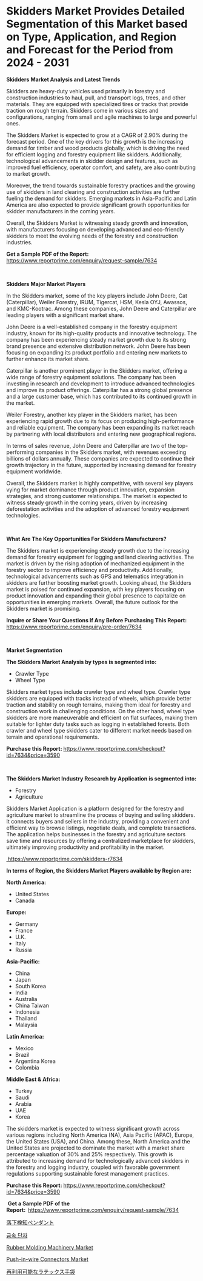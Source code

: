 <p><h1>Skidders Market Provides Detailed Segmentation of this Market based on Type, Application, and Region and Forecast for the Period from 2024 - 2031</h1></p><p><strong>Skidders Market Analysis and Latest Trends</strong></p>
<p><p>Skidders are heavy-duty vehicles used primarily in forestry and construction industries to haul, pull, and transport logs, trees, and other materials. They are equipped with specialized tires or tracks that provide traction on rough terrain. Skidders come in various sizes and configurations, ranging from small and agile machines to large and powerful ones.</p><p>The Skidders Market is expected to grow at a CAGR of 2.90% during the forecast period. One of the key drivers for this growth is the increasing demand for timber and wood products globally, which is driving the need for efficient logging and forestry equipment like skidders. Additionally, technological advancements in skidder design and features, such as improved fuel efficiency, operator comfort, and safety, are also contributing to market growth.</p><p>Moreover, the trend towards sustainable forestry practices and the growing use of skidders in land clearing and construction activities are further fueling the demand for skidders. Emerging markets in Asia-Pacific and Latin America are also expected to provide significant growth opportunities for skidder manufacturers in the coming years.</p><p>Overall, the Skidders Market is witnessing steady growth and innovation, with manufacturers focusing on developing advanced and eco-friendly skidders to meet the evolving needs of the forestry and construction industries.</p></p>
<p><strong>Get a Sample PDF of the Report:&nbsp;</strong> <a href="https://www.reportprime.com/enquiry/request-sample/7634">https://www.reportprime.com/enquiry/request-sample/7634</a></p>
<p>&nbsp;</p>
<p><strong>Skidders Major Market Players</strong></p>
<p><p>In the Skidders market, some of the key players include John Deere, Cat (Caterpillar), Weiler Forestry, IRUM, Tigercat, HSM, Kesla OYJ, Awassos, and KMC-Kootrac. Among these companies, John Deere and Caterpillar are leading players with a significant market share.</p><p>John Deere is a well-established company in the forestry equipment industry, known for its high-quality products and innovative technology. The company has been experiencing steady market growth due to its strong brand presence and extensive distribution network. John Deere has been focusing on expanding its product portfolio and entering new markets to further enhance its market share.</p><p>Caterpillar is another prominent player in the Skidders market, offering a wide range of forestry equipment solutions. The company has been investing in research and development to introduce advanced technologies and improve its product offerings. Caterpillar has a strong global presence and a large customer base, which has contributed to its continued growth in the market.</p><p>Weiler Forestry, another key player in the Skidders market, has been experiencing rapid growth due to its focus on producing high-performance and reliable equipment. The company has been expanding its market reach by partnering with local distributors and entering new geographical regions.</p><p>In terms of sales revenue, John Deere and Caterpillar are two of the top-performing companies in the Skidders market, with revenues exceeding billions of dollars annually. These companies are expected to continue their growth trajectory in the future, supported by increasing demand for forestry equipment worldwide.</p><p>Overall, the Skidders market is highly competitive, with several key players vying for market dominance through product innovation, expansion strategies, and strong customer relationships. The market is expected to witness steady growth in the coming years, driven by increasing deforestation activities and the adoption of advanced forestry equipment technologies.</p></p>
<p>&nbsp;</p>
<p><strong>What Are The Key Opportunities For Skidders Manufacturers?</strong></p>
<p><p>The Skidders market is experiencing steady growth due to the increasing demand for forestry equipment for logging and land clearing activities. The market is driven by the rising adoption of mechanized equipment in the forestry sector to improve efficiency and productivity. Additionally, technological advancements such as GPS and telematics integration in skidders are further boosting market growth. Looking ahead, the Skidders market is poised for continued expansion, with key players focusing on product innovation and expanding their global presence to capitalize on opportunities in emerging markets. Overall, the future outlook for the Skidders market is promising.</p></p>
<p><strong>Inquire or Share Your Questions If Any Before Purchasing This Report:</strong> <a href="https://www.reportprime.com/enquiry/pre-order/7634">https://www.reportprime.com/enquiry/pre-order/7634</a></p>
<p>&nbsp;</p>
<p><strong>Market Segmentation</strong></p>
<p><strong>The Skidders Market Analysis by types is segmented into:</strong></p>
<p><ul><li>Crawler Type</li><li>Wheel Type</li></ul></p>
<p><p>Skidders market types include crawler type and wheel type. Crawler type skidders are equipped with tracks instead of wheels, which provide better traction and stability on rough terrains, making them ideal for forestry and construction work in challenging conditions. On the other hand, wheel type skidders are more maneuverable and efficient on flat surfaces, making them suitable for lighter duty tasks such as logging in established forests. Both crawler and wheel type skidders cater to different market needs based on terrain and operational requirements.</p></p>
<p><strong>Purchase this Report:&nbsp;</strong><a href="https://www.reportprime.com/checkout?id=7634&price=3590">https://www.reportprime.com/checkout?id=7634&price=3590</a></p>
<p>&nbsp;</p>
<p><strong>The Skidders Market Industry Research by Application is segmented into:</strong></p>
<p><ul><li>Forestry</li><li>Agriculture</li></ul></p>
<p><p>Skidders Market Application is a platform designed for the forestry and agriculture market to streamline the process of buying and selling skidders. It connects buyers and sellers in the industry, providing a convenient and efficient way to browse listings, negotiate deals, and complete transactions. The application helps businesses in the forestry and agriculture sectors save time and resources by offering a centralized marketplace for skidders, ultimately improving productivity and profitability in the market.</p></p>
<p><a href="https://www.reportprime.com/skidders-r7634">&nbsp;https://www.reportprime.com/skidders-r7634</a></p>
<p><strong>In terms of Region, the Skidders Market Players available by Region are:</strong></p>
<p>
    <p> <strong> North America: </strong>
        <ul>
            <li>United States</li>
            <li>Canada</li>
        </ul>
        </p> 
    <p> <strong> Europe: </strong>
        <ul>
            <li>Germany</li>
            <li>France</li>
            <li>U.K.</li>
            <li>Italy</li>
            <li>Russia</li>
        </ul>
        </p> 
    <p> <strong> Asia-Pacific: </strong>
        <ul>
            <li>China</li>
            <li>Japan</li>
            <li>South Korea</li>
            <li>India</li>
            <li>Australia</li>
            <li>China Taiwan</li>
            <li>Indonesia</li>
            <li>Thailand</li>
            <li>Malaysia</li>
        </ul>
        </p> 
    <p> <strong> Latin America: </strong>
        <ul>
            <li>Mexico</li>
            <li>Brazil</li>
            <li>Argentina Korea</li>
            <li>Colombia</li>
        </ul>
        </p> 
    <p> <strong> Middle East & Africa: </strong>
        <ul>
            <li>Turkey</li>
            <li>Saudi</li>
            <li>Arabia</li>
            <li>UAE</li>
            <li>Korea</li>
        </ul>
    </p>
    </p>
<p><p>The skidders market is expected to witness significant growth across various regions including North America (NA), Asia Pacific (APAC), Europe, the United States (USA), and China. Among these, North America and the United States are projected to dominate the market with a market share percentage valuation of 30% and 25% respectively. This growth is attributed to increasing demand for technologically advanced skidders in the forestry and logging industry, coupled with favorable government regulations supporting sustainable forest management practices.</p></p>
<p><strong>Purchase this Report: </strong><a href="https://www.reportprime.com/checkout?id=7634&price=3590">https://www.reportprime.com/checkout?id=7634&price=3590</a></p>
<p>&nbsp;<strong>Get a Sample PDF of the Report:&nbsp;&nbsp;</strong><a href="https://www.reportprime.com/enquiry/request-sample/7634">https://www.reportprime.com/enquiry/request-sample/7634</a></p>
<p><strong></strong></p>
<p><p><a href="https://medium.com/@saigekulas/%E8%90%BD%E4%B8%8B%E6%A4%9C%E7%9F%A5%E3%83%9A%E3%83%B3%E3%83%80%E3%83%B3%E3%83%88%E5%B8%82%E5%A0%B4%E3%81%AE%E8%A6%8F%E6%A8%A1%E3%81%A8%E5%B8%82%E5%A0%B4%E5%8B%95%E5%90%91-%E5%AE%8C%E5%85%A8%E3%81%AA%E7%94%A3%E6%A5%AD%E6%A6%82%E8%A6%81-2024%E5%B9%B4%E3%81%8B%E3%82%892031%E5%B9%B4%E3%81%BE%E3%81%A7-be5252e4388a">落下検知ペンダント</a></p><p><a href="https://github.com/royErdmtyan906778/Market-Research-Report-List-1/blob/main/868231872333.md">금속 단자</a></p><p><a href="https://github.com/kathiaseamanalvaradovlprc2h/Market-Research-Report-List-2/blob/main/rubber-molding-machinery-market.md">Rubber Molding Machinery Market</a></p><p><a href="https://github.com/wusalecollins540tpqoz/Market-Research-Report-List-2/blob/main/push-in-wire-connectors-market.md">Push-in-wire Connectors Market</a></p><p><a href="https://medium.com/@bulahhamill28/%E5%86%8D%E5%88%A9%E7%94%A8%E5%8F%AF%E8%83%BD%E3%81%AA%E3%83%A9%E3%83%86%E3%83%83%E3%82%AF%E3%82%B9%E6%89%8B%E8%A2%8B%E5%B8%82%E5%A0%B4-2031%E5%B9%B4%E3%81%BE%E3%81%A7%E3%81%AE%E3%83%88%E3%83%AC%E3%83%B3%E3%83%89-%E4%BA%88%E6%B8%AC-%E7%AB%B6%E4%BA%89%E5%88%86%E6%9E%90-e5886d8b1b95">再利用可能なラテックス手袋</a></p></p>